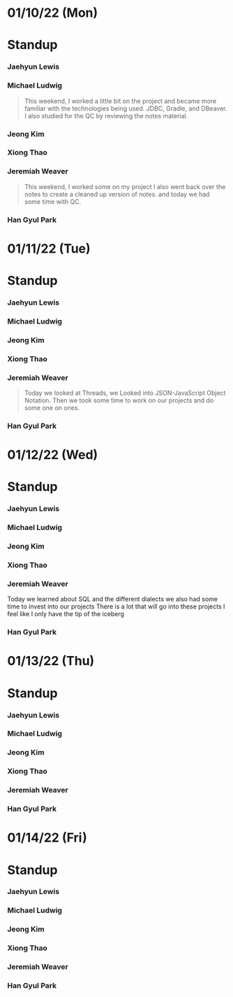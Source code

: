 # 01/10/22 (Mon)

# Standup

### Jaehyun Lewis
>

### Michael Ludwig 
>This weekend, I worked a little bit on the project and became more familiar with the technologies being used. JDBC, Gradle, and DBeaver. I also studied for the QC by reviewing the notes material. 

### Jeong Kim 
>

### Xiong Thao 
>

### Jeremiah Weaver 
> This weekend, I worked some on my project I also went back over the notes to create a cleaned up version of notes. and today we had some time with QC.

### Han Gyul Park 
> 

# 01/11/22 (Tue)

# Standup

### Jaehyun Lewis
>

### Michael Ludwig 
>

### Jeong Kim 
>

### Xiong Thao 
>

### Jeremiah Weaver 
> Today we looked at Threads, we Looked into JSON-JavaScript Object Notation.  Then we took some time to work on our projects and do some one on ones.

### Han Gyul Park 
> 

# 01/12/22 (Wed)

# Standup

### Jaehyun Lewis
>

### Michael Ludwig 
>

### Jeong Kim 
>

### Xiong Thao 
>

### Jeremiah Weaver
Today we learned about SQL and the different dialects we also had some time to invest into our projects There is a lot that will go into these projects I feel like I only have the tip of the iceberg
>

### Han Gyul Park 
> 

# 01/13/22 (Thu)

# Standup

### Jaehyun Lewis
>

### Michael Ludwig 
>

### Jeong Kim 
>

### Xiong Thao 
>

### Jeremiah Weaver 
>

### Han Gyul Park 
> 

# 01/14/22 (Fri)

# Standup

### Jaehyun Lewis
>

### Michael Ludwig 
>

### Jeong Kim 
>

### Xiong Thao 
>

### Jeremiah Weaver 
>

### Han Gyul Park 
> 